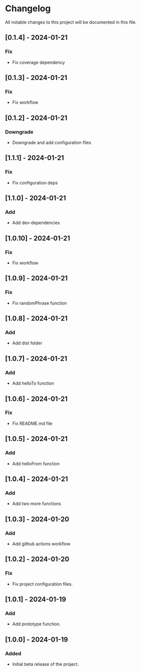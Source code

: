 # Changelog

All notable changes to this project will be documented in this file.

## [0.1.4] - 2024-01-21

### Fix

- Fix coverage dependency

## [0.1.3] - 2024-01-21

### Fix

- Fix workflow

## [0.1.2] - 2024-01-21

### Downgrade

- Downgrade and add configuration files

## [1.1.1] - 2024-01-21

### Fix

- Fix configuration deps

## [1.1.0] - 2024-01-21

### Add

- Add dev-dependencies

## [1.0.10] - 2024-01-21

### Fix

- Fix workflow

## [1.0.9] - 2024-01-21

### Fix

- Fix randomPhrase function

## [1.0.8] - 2024-01-21

### Add

- Add dist folder

## [1.0.7] - 2024-01-21

### Add

- Add helloTo function

## [1.0.6] - 2024-01-21

### Fix

- Fix README.md file

## [1.0.5] - 2024-01-21

### Add

- Add helloFrom function

## [1.0.4] - 2024-01-21

### Add

- Add two more functions

## [1.0.3] - 2024-01-20

### Add

- Add github actions workflow

## [1.0.2] - 2024-01-20

### Fix

- Fix project configuration files.

## [1.0.1] - 2024-01-19

### Add

- Add prototype function.

## [1.0.0] - 2024-01-19

### Added

- Initial beta release of the project.
